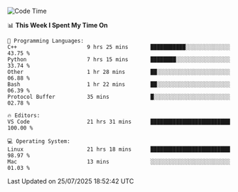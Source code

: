 
<!--START_SECTION:waka-->
![Code Time](http://img.shields.io/badge/Code%20Time-3%2C639%20hrs%2018%20mins-blue)

📊 **This Week I Spent My Time On** 

```text
💬 Programming Languages: 
C++                      9 hrs 25 mins       ███████████░░░░░░░░░░░░░░   43.75 % 
Python                   7 hrs 15 mins       ████████░░░░░░░░░░░░░░░░░   33.74 % 
Other                    1 hr 28 mins        ██░░░░░░░░░░░░░░░░░░░░░░░   06.88 % 
Bash                     1 hr 22 mins        ██░░░░░░░░░░░░░░░░░░░░░░░   06.39 % 
Protocol Buffer          35 mins             █░░░░░░░░░░░░░░░░░░░░░░░░   02.78 % 

🔥 Editors: 
VS Code                  21 hrs 31 mins      █████████████████████████   100.00 % 

💻 Operating System: 
Linux                    21 hrs 18 mins      █████████████████████████   98.97 % 
Mac                      13 mins             ░░░░░░░░░░░░░░░░░░░░░░░░░   01.03 % 
```


 Last Updated on 25/07/2025 18:52:42 UTC
<!--END_SECTION:waka-->

